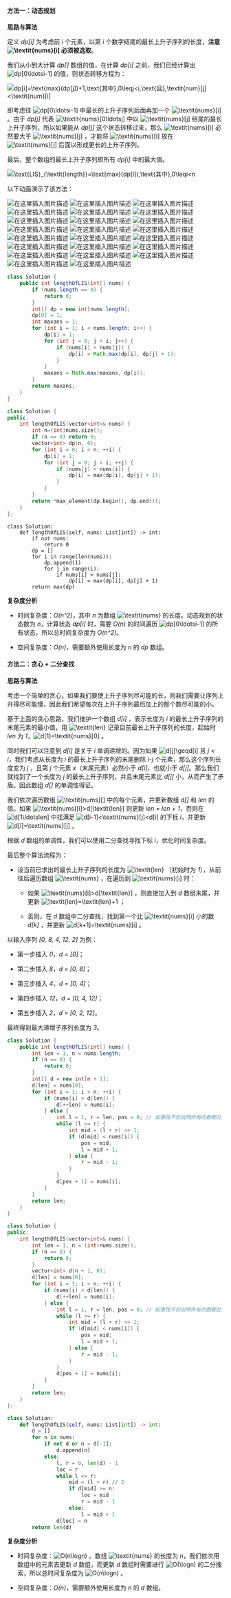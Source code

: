 #### 方法一：动态规划 

**思路与算法**

定义 *dp[i]* 为考虑前 *i* 个元素，以第 *i* 个数字结尾的最长上升子序列的长度，**注意 ![\textit{nums}\[i\] ](./p__textit{nums}_i__.png)  必须被选取**。

我们从小到大计算 *dp[]* 数组的值，在计算 *dp[i]* 之前，我们已经计算出 ![dp\[0\ldotsi-1\] ](./p__dp_0_ldots_i-1__.png)  的值，则状态转移方程为：

![dp\[i\]=\text{max}(dp\[j\])+1,\text{其中}\,0\leqj<i\,\text{且}\,\textit{num}\[j\]<\textit{num}\[i\] ](./p___dp_i__=_text{max}_dp_j___+_1,_text{其中}_,_0_leq_j___i_,_text{且}_,_textit{num}_j__textit{num}_i___.png) 

即考虑往 ![dp\[0\ldotsi-1\] ](./p__dp_0_ldots_i-1__.png)  中最长的上升子序列后面再加一个 ![\textit{nums}\[i\] ](./p__textit{nums}_i__.png) 。由于 *dp[j]* 代表 ![\textit{nums}\[0\ldotsj\] ](./p__textit{nums}_0_ldots_j__.png)  中以 ![\textit{nums}\[j\] ](./p__textit{nums}_j__.png)  结尾的最长上升子序列，所以如果能从 *dp[j]* 这个状态转移过来，那么 ![\textit{nums}\[i\] ](./p__textit{nums}_i__.png)  必然要大于 ![\textit{nums}\[j\] ](./p__textit{nums}_j__.png) ，才能将 ![\textit{nums}\[i\] ](./p__textit{nums}_i__.png)  放在 ![\textit{nums}\[j\] ](./p__textit{nums}_j__.png)  后面以形成更长的上升子序列。

最后，整个数组的最长上升子序列即所有 *dp[i]* 中的最大值。

![\text{LIS}_{\textit{length}}=\text{max}(dp\[i\]),\text{其中}\,0\leqi<n ](./p___text{LIS}_{textit{length}}=_text{max}_dp_i__,_text{其中}_,_0leq_i___n__.png) 

以下动画演示了该方法： 

 ![在这里插入图片描述](https://pic.leetcode-cn.com/Figures/300_LISSlide1.PNG) ![在这里插入图片描述](https://pic.leetcode-cn.com/Figures/300_LISSlide2.PNG) ![在这里插入图片描述](https://pic.leetcode-cn.com/Figures/300_LISSlide3.PNG) ![在这里插入图片描述](https://pic.leetcode-cn.com/Figures/300_LISSlide4.PNG) ![在这里插入图片描述](https://pic.leetcode-cn.com/Figures/300_LISSlide5.PNG) ![在这里插入图片描述](https://pic.leetcode-cn.com/Figures/300_LISSlide6.PNG) ![在这里插入图片描述](https://pic.leetcode-cn.com/Figures/300_LISSlide7.PNG) ![在这里插入图片描述](https://pic.leetcode-cn.com/Figures/300_LISSlide8.PNG) ![在这里插入图片描述](https://pic.leetcode-cn.com/Figures/300_LISSlide9.PNG) ![在这里插入图片描述](https://pic.leetcode-cn.com/Figures/300_LISSlide10.PNG) ![在这里插入图片描述](https://pic.leetcode-cn.com/Figures/300_LISSlide11.PNG) ![在这里插入图片描述](https://pic.leetcode-cn.com/Figures/300_LISSlide12.PNG) ![在这里插入图片描述](https://pic.leetcode-cn.com/Figures/300_LISSlide13.PNG) ![在这里插入图片描述](https://pic.leetcode-cn.com/Figures/300_LISSlide14.PNG) ![在这里插入图片描述](https://pic.leetcode-cn.com/Figures/300_LISSlide15.PNG) ![在这里插入图片描述](https://pic.leetcode-cn.com/Figures/300_LISSlide16.PNG) ![在这里插入图片描述](https://pic.leetcode-cn.com/Figures/300_LISSlide17.PNG) ![在这里插入图片描述](https://pic.leetcode-cn.com/Figures/300_LISSlide18.PNG) ![在这里插入图片描述](https://pic.leetcode-cn.com/Figures/300_LISSlide19.PNG) ![在这里插入图片描述](https://pic.leetcode-cn.com/Figures/300_LISSlide20.PNG) ![在这里插入图片描述](https://pic.leetcode-cn.com/Figures/300_LISSlide21.PNG) ![在这里插入图片描述](https://pic.leetcode-cn.com/Figures/300_LISSlide22.PNG) ![在这里插入图片描述](https://pic.leetcode-cn.com/Figures/300_LISSlide23.PNG) 

```Java [sol1-Java]
class Solution {
    public int lengthOfLIS(int[] nums) {
        if (nums.length == 0) {
            return 0;
        }
        int[] dp = new int[nums.length];
        dp[0] = 1;
        int maxans = 1;
        for (int i = 1; i < nums.length; i++) {
            dp[i] = 1;
            for (int j = 0; j < i; j++) {
                if (nums[i] > nums[j]) {
                    dp[i] = Math.max(dp[i], dp[j] + 1);
                }
            }
            maxans = Math.max(maxans, dp[i]);
        }
        return maxans;
    }
}
```

```C++ [sol1-C++]
class Solution {
public:
    int lengthOfLIS(vector<int>& nums) {
        int n=(int)nums.size();
        if (n == 0) return 0;
        vector<int> dp(n, 0);
        for (int i = 0; i < n; ++i) {
            dp[i] = 1;
            for (int j = 0; j < i; ++j) {
                if (nums[j] < nums[i]) {
                    dp[i] = max(dp[i], dp[j] + 1);
                }
            }
        }
        return *max_element(dp.begin(), dp.end());
    }
};
```

```Python3 [sol1-Python3]
class Solution:
    def lengthOfLIS(self, nums: List[int]) -> int:
        if not nums:
            return 0
        dp = []
        for i in range(len(nums)):
            dp.append(1)
            for j in range(i):
                if nums[i] > nums[j]:
                    dp[i] = max(dp[i], dp[j] + 1)
        return max(dp)
```

**复杂度分析**

- 时间复杂度：*O(n^2)*，其中 *n* 为数组 ![\textit{nums} ](./p__textit{nums}_.png)  的长度。动态规划的状态数为 *n*，计算状态 *dp[i]* 时，需要 *O(n)* 的时间遍历 ![dp\[0\ldotsi-1\] ](./p__dp_0_ldots_i-1__.png)  的所有状态，所以总时间复杂度为 *O(n^2)*。

- 空间复杂度：*O(n)*，需要额外使用长度为 *n* 的 *dp* 数组。

#### 方法二：贪心 + 二分查找

**思路与算法**

考虑一个简单的贪心，如果我们要使上升子序列尽可能的长，则我们需要让序列上升得尽可能慢，因此我们希望每次在上升子序列最后加上的那个数尽可能的小。

基于上面的贪心思路，我们维护一个数组 *d[i]* ，表示长度为 *i* 的最长上升子序列的末尾元素的最小值，用 ![\textit{len} ](./p__textit{len}_.png)  记录目前最长上升子序列的长度，起始时 *len* 为 *1*，![d\[1\]=\textit{nums}\[0\] ](./p__d_1__=_textit{nums}_0__.png) 。

同时我们可以注意到 *d[i]* 是关于 *i* 单调递增的。因为如果 ![d\[j\]\geqd\[i\] ](./p__d_j__geq_d_i__.png)  且 *j < i*，我们考虑从长度为 *i* 的最长上升子序列的末尾删除 *i-j* 个元素，那么这个序列长度变为 *j* ，且第 *j* 个元素 *x*（末尾元素）必然小于 *d[i]*，也就小于 *d[j]*。那么我们就找到了一个长度为 *j* 的最长上升子序列，并且末尾元素比 *d[j]* 小，从而产生了矛盾。因此数组 *d[]* 的单调性得证。

我们依次遍历数组 ![\textit{nums}\[\] ](./p__textit{nums}___.png)  中的每个元素，并更新数组 *d[]* 和 *len* 的值。如果 ![\textit{nums}\[i\]>d\[\textit{len}\] ](./p__textit{nums}_i____d_textit{len}__.png)  则更新 *len = len + 1*，否则在 ![d\[1\ldotslen\] ](./p__d_1_ldots_len__.png) 中找满足 ![d\[i-1\]<\textit{nums}\[j\]<d\[i\] ](./p__d_i_-_1____textit{nums}_j____d_i__.png)  的下标 *i*，并更新 ![d\[i\]=\textit{nums}\[j\] ](./p__d_i__=_textit{nums}_j__.png) 。

根据 *d* 数组的单调性，我们可以使用二分查找寻找下标 *i*，优化时间复杂度。

最后整个算法流程为：

- 设当前已求出的最长上升子序列的长度为 ![\textit{len} ](./p__textit{len}_.png) （初始时为 *1*），从前往后遍历数组 ![\textit{nums} ](./p__textit{nums}_.png) ，在遍历到 ![\textit{nums}\[i\] ](./p__textit{nums}_i__.png)  时：

    - 如果 ![\textit{nums}\[i\]>d\[\textit{len}\] ](./p__textit{nums}_i____d_textit{len}__.png)  ，则直接加入到 *d* 数组末尾，并更新 ![\textit{len}=\textit{len}+1 ](./p__textit{len}_=_textit{len}_+_1_.png) ；

    - 否则，在 *d* 数组中二分查找，找到第一个比 ![\textit{nums}\[i\] ](./p__textit{nums}_i__.png)  小的数 *d[k]* ，并更新 ![d\[k+1\]=\textit{nums}\[i\] ](./p__d_k_+_1__=_textit{nums}_i__.png) 。

以输入序列 *[0, 8, 4, 12, 2]* 为例：

 - 第一步插入 *0*，*d = [0]*；

 - 第二步插入 *8*，*d = [0, 8]*；

 - 第三步插入 *4*，*d = [0, 4]*；

 - 第四步插入 *12*，*d = [0, 4, 12]*；

 - 第五步插入 *2*，*d = [0, 2, 12]*。

最终得到最大递增子序列长度为 *3*。

```Java [sol2-Java]
class Solution {
    public int lengthOfLIS(int[] nums) {
        int len = 1, n = nums.length;
        if (n == 0) {
            return 0;
        }
        int[] d = new int[n + 1];
        d[len] = nums[0];
        for (int i = 1; i < n; ++i) {
            if (nums[i] > d[len]) {
                d[++len] = nums[i];
            } else {
                int l = 1, r = len, pos = 0; // 如果找不到说明所有的数都比 nums[i] 大，此时要更新 d[1]，所以这里将 pos 设为 0
                while (l <= r) {
                    int mid = (l + r) >> 1;
                    if (d[mid] < nums[i]) {
                        pos = mid;
                        l = mid + 1;
                    } else {
                        r = mid - 1;
                    }
                }
                d[pos + 1] = nums[i];
            }
        }
        return len;
    }
}
```

```C++ [sol2-C++]
class Solution {
public:
    int lengthOfLIS(vector<int>& nums) {
        int len = 1, n = (int)nums.size();
        if (n == 0) {
            return 0;
        }
        vector<int> d(n + 1, 0);
        d[len] = nums[0];
        for (int i = 1; i < n; ++i) {
            if (nums[i] > d[len]) {
                d[++len] = nums[i];
            } else {
                int l = 1, r = len, pos = 0; // 如果找不到说明所有的数都比 nums[i] 大，此时要更新 d[1]，所以这里将 pos 设为 0
                while (l <= r) {
                    int mid = (l + r) >> 1;
                    if (d[mid] < nums[i]) {
                        pos = mid;
                        l = mid + 1;
                    } else {
                        r = mid - 1;
                    }
                }
                d[pos + 1] = nums[i];
            }
        }
        return len;
    }
};
```

```Python [sol2-Python3]
class Solution:
    def lengthOfLIS(self, nums: List[int]) -> int:
        d = []
        for n in nums:
            if not d or n > d[-1]:
                d.append(n)
            else:
                l, r = 0, len(d) - 1
                loc = r
                while l <= r:
                    mid = (l + r) // 2
                    if d[mid] >= n:
                        loc = mid
                        r = mid - 1
                    else:
                        l = mid + 1
                d[loc] = n
        return len(d)
```

**复杂度分析**

- 时间复杂度：![O(n\logn) ](./p__O_nlog_n__.png) 。数组 ![\textit{nums} ](./p__textit{nums}_.png)  的长度为 *n*，我们依次用数组中的元素去更新 *d* 数组，而更新 *d* 数组时需要进行 ![O(\logn) ](./p__O_log_n__.png)  的二分搜索，所以总时间复杂度为 ![O(n\logn) ](./p__O_nlog_n__.png) 。

- 空间复杂度：*O(n)*，需要额外使用长度为 *n* 的 *d* 数组。